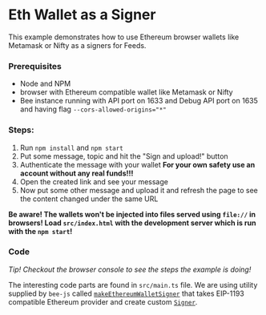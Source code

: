 # Eth Wallet as a Signer

This example demonstrates how to use Ethereum browser wallets like Metamask or Nifty as a signers for Feeds.

### Prerequisites

 - Node and NPM
 - browser with Ethereum compatible wallet like Metamask or Nifty
 - Bee instance running with API port on 1633 and Debug API port on 1635 and having flag `--cors-allowed-origins="*"`

### Steps:

1. Run `npm install` and `npm start`
1. Put some message, topic and hit the "Sign and upload!" button
1. Authenticate the message with your wallet  **For your own safety use an account without any real funds!!!**
1. Open the created link and see your message
1. Now put some other message and upload it and refresh the page to see the content changed under the same URL

**Be aware! The wallets won't be injected into files served using `file://` in browsers! Load `src/index.html` with the development server which is run with the `npm start`!**

### Code

*Tip! Checkout the browser console to see the steps the example is doing!*

The interesting code parts are found in `src/main.ts` file. We are using utility supplied by `bee-js` 
called [`makeEthereumWalletSigner`](https://bee-js.ethswarm.org/docs/api/functions/utils.makeEthereumWalletSigner) that takes EIP-1193 compatible Ethereum provider 
and create custom [`Signer`](https://bee-js.ethswarm.org/docs/api/interfaces/signer).
